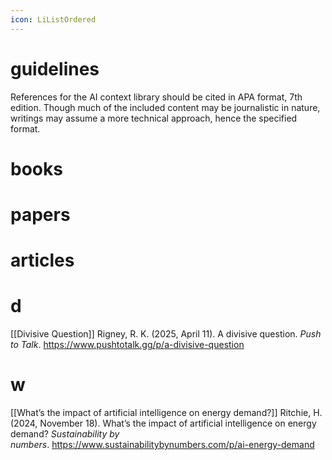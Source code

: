 ```yaml
---
icon: LiListOrdered
---
```


# guidelines
References for the AI context library should be cited in APA format, 7th edition. Though much of the included content may be journalistic in nature, writings may assume a more technical approach, hence the specified format.
# books

# papers

# articles

# d

[[Divisive Question]] 
Rigney, R. K. (2025, April 11). A divisive question. _Push to Talk_. https://www.pushtotalk.gg/p/a-divisive-question

# w

[[What’s the impact of artificial intelligence on energy demand?]] 
Ritchie, H. (2024, November 18). What’s the impact of artificial intelligence on energy demand? _Sustainability by numbers_. https://www.sustainabilitybynumbers.com/p/ai-energy-demand



